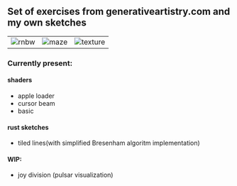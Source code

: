 ## Set of exercises from generativeartistry.com and my own sketches
|     |     |     |
| --- |:---:| ---:|
| ![rnbw](https://user-images.githubusercontent.com/22867443/183611089-cd67f7b8-7b0f-4113-a5b8-2a8f84eb42b7.png) | ![maze](https://user-images.githubusercontent.com/22867443/183612138-ceb92c04-fb95-460c-8cef-6b1ab299acd6.png) |![texture](https://user-images.githubusercontent.com/22867443/183611286-ad614e53-6e35-444a-bac4-2a89d5612ee6.png)|


### Currently present:
#### shaders
- apple loader
- cursor beam
- basic
#### rust sketches
- tiled lines(with simplified Bresenham algoritm implementation)

#### WIP:
- joy division (pulsar visualization)